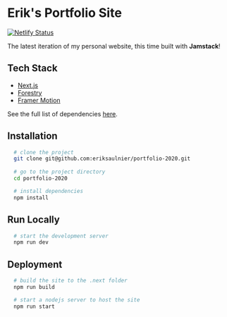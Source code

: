 # Erik's Portfolio Site
[![Netlify Status](https://api.netlify.com/api/v1/badges/ff472cc5-d22f-48c2-ab4a-6ed815fbc269/deploy-status)](https://app.netlify.com/sites/eriksaulnier/deploys)

The latest iteration of my personal website, this time built with **Jamstack**!

## Tech Stack

- [Next.js](https://nextjs.org/)
- [Forestry](https://forestry.io/)
- [Framer Motion](https://www.framer.com/motion/)

See the full list of dependencies [here](package.json).

## Installation 

```bash 
  # clone the project
  git clone git@github.com:eriksaulnier/portfolio-2020.git
  
  # go to the project directory
  cd portfolio-2020

  # install dependencies
  npm install
```

## Run Locally

```bash 
  # start the development server
  npm run dev
```

## Deployment

```bash
  # build the site to the .next folder
  npm run build

  # start a nodejs server to host the site
  npm run start
```
